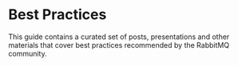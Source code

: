 # Best Practices

This guide contains a curated set of posts, presentations and other materials
that cover best practices recommended by the RabbitMQ community.

<style>
.hubs-embedded #collection-items .tile {
  margin: 0 20px 20px 0 !important;
}
</style>

<!-- Uberflip Embedded Hub Widget -->

<div id="UfEmbeddedHub1544215098035"></div>

<script>
window._ufHubConfig = window._ufHubConfig || [];
window._ufHubConfig.push({
  'containers':{'app':'#UfEmbeddedHub1544215098035'},
  'collection': '3229595',
  'openLink':function(url){
    window.top.location.href=url;
  },
  'lazyloader':{
    'itemDisplayLimit':20,
    'maxTilesPerRow':0,
    'maxItemsTotal': 0
  },
  'tileSize': 'small',
  'enablePageTracking':false,
  'baseUrl': 'https://content.pivotal.io/',
  'filesUrl': 'https://content.pivotal.io/',
  'generatedAtUTC': '2018-12-07 20:37:59',
});
</script>

<script>(function(d,t,u) {
  function load(){
    var s=d.createElement(t);s.src=u;d.body.appendChild(s);
  }
  if (window.addEventListener) {
    window.addEventListener('load',load,false);
  }
  else if (window.attachEvent) {
    window.attachEvent('onload',load);
  }
  else{
    window.onload=load;
  }
}(document,'script','https://content.pivotal.io/hubsFront/embed_collection'));
</script>
<!-- /End Uberflip Embedded Hub Widget -->
